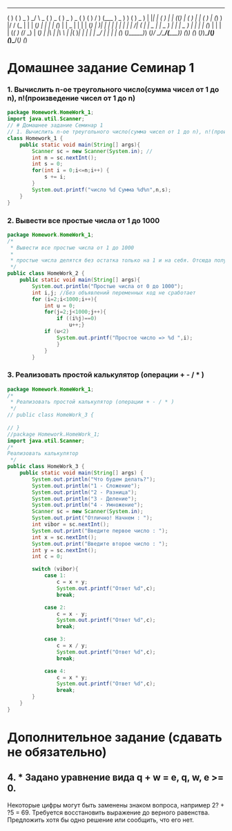  _   _ _____       ___   _       _ _____ ___   _   _     _   _____ _____ _   _ _____ 
( ) ( )  _  ) \_/ \  _ \( )  _  ( )  _  )  _ \( ) ( )  /  ) (___  )  _  ) ) ( )  _  )
| |_| | ( ) |     | (_(_) | ( ) | | ( ) | (_) ) |/ /  (_  |     | | (_) | | | | (_) |
|  _  | | | | (_) |  _)_| | | | | | | | |    /|   (     | |  _  | |  _  ) | | |  _  )
| | | | (_) | | | | (_( ) (_/ \_) | (_) | |\ \| |\ \    | |_( )_| | | | | \_/ | | | |
(_) (_)_____)_) (_)____/ \__/\___/(_____)_) (_)_) (_)   (_)_)\___/(_) (_)\___/(_) (_)
                                                                        
                                                                    
# Домашнее задание Семинар 1
### 1. Вычислить n-ое треугольного число(сумма чисел от 1 до n), n!(произведение чисел от 1 до n)
```java
package Homework.HomeWork_1;
import java.util.Scanner;
// # Домашнее задание Семинар 1
// 1. Вычислить n-ое треугольного число(сумма чисел от 1 до n), n!(произведение чисел от 1 до n)
class Homework_1 {
    public static void main(String[] args){
        Scanner sc = new Scanner(System.in); //
        int n = sc.nextInt();
        int s = 0;
        for(int i = 0;i<=n;i++) {
            s += i;
        }
        System.out.printf("число %d Сумма %d%n",n,s);
    }
}
```
### 2. Вывести все простые числа от 1 до 1000
```java
package Homework.HomeWork_1;
/*
 * Вывести все простые числа от 1 до 1000
 * 
 * простые числа делятся без остатка только на 1 и на себя. Отсюда получается, что нужно посчитать делители, которых должно быть не больше 2.
 */
public class HomeWork_2 {
    public static void main(String[] args){
        System.out.println("Простые числа от 0 до 1000");
        int i,j; //Без объявлений переменных код не сработает
        for (i=2;i<1000;i++){
            int u = 0;
            for(j=2;j<1000;j++){
                if ((i%j)==0)
                    u++;}
            if (u<2)
                System.out.printf("Простое число => %d ",i);
                }
            }
        }
```
### 3. Реализовать простой калькулятор (операции + - / * )
```java
package Homework.HomeWork_1;
/*
 * Реализовать простой калькулятор (операции + - / * )
 */
// public class HomeWork_3 {
    
// }
//package Homework.HomeWork_1;
import java.util.Scanner;
/*
Реализовать калькулятор
 */
public class HomeWork_3 {
    public static void main(String[] args) {
        System.out.println("Что будем делать?");
        System.out.println("1 - Сложение");
        System.out.println("2 - Разница");
        System.out.println("3 - Деление");
        System.out.println("4 - Умножение");
        Scanner sc = new Scanner(System.in);
        System.out.print("Отлично! Начнем : ");
        int vibor = sc.nextInt();
        System.out.print("Введите первое число : ");
        int x = sc.nextInt();
        System.out.print("Введите второе число : ");
        int y = sc.nextInt();
        int c = 0;

        switch (vibor){
            case 1:
                c = x + y;
                System.out.printf("Ответ %d",c);
                break;

            case 2:
                c = x - y;
                System.out.printf("Ответ %d",c);
                break;

            case 3:
                c = x / y;
                System.out.printf("Ответ %d",c);
                break;

            case 4:
                c = x * y;
                System.out.printf("Ответ %d",c);
                break;
        }
    }
}

```
# Дополнительное задание (сдавать не обязательно)
## 4. * Задано уравнение вида q + w = e, q, w, e >= 0. 
Некоторые цифры могут быть заменены знаком вопроса, например 2? + ?5 = 69. 
Требуется восстановить выражение до верного равенства. 
Предложить хотя бы одно решение или сообщить, что его нет.

